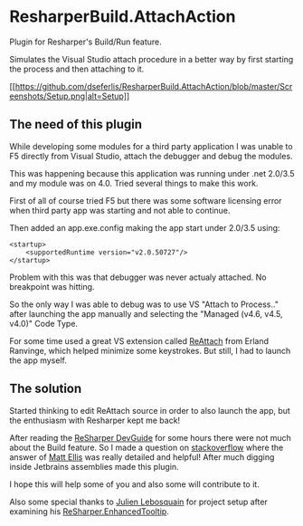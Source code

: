 ﻿# ResharperBuild.AttachAction
Plugin for Resharper's Build/Run feature.

Simulates the Visual Studio attach procedure in a better way by first starting the process and then attaching to it.

[[https://github.com/dseferlis/ResharperBuild.AttachAction/blob/master/Screenshots/Setup.png|alt=Setup]]

The need of this plugin
-----------------------
While developing some modules for a third party application I was unable to F5 directly from Visual Studio, attach the debugger and debug the modules.

This was happening because this application was running under .net 2.0/3.5 and my module was on 4.0. Tried several things to make this work.

First of all of course tried F5 but there was some software licensing error when third party app was starting and not able to continue.

Then added an app.exe.config making the app start under 2.0/3.5 using:
~~~
<startup>
    <supportedRuntime version="v2.0.50727"/>
</startup>
~~~
Problem with this was that debugger was never actualy attached. No breakpoint was hitting.

So the only way I was able to debug was to use VS "Attach to Process.." after launching the app manually and selecting the "Managed (v4.6, v4.5, v4.0)" Code Type.

For some time used a great VS extension called [ReAttach](https://github.com/erlandranvinge/ReAttach) from Erland Ranvinge, which helped minimize some keystrokes.
But still, I had to launch the app myself.

The solution
------------
Started thinking to edit ReAttach source in order to also launch the app, but the enthusiasm with Resharper kept me back!

After reading the [ReSharper DevGuide](https://www.jetbrains.com/help/resharper/sdk/README.html) for some hours there were not much about the Build feature.
So I made a question on [stackoverflow](http://stackoverflow.com/questions/39105401/resharper-run-configurations) where the answer of [Matt Ellis](https://twitter.com/citizenmatt) was really detailed and helpful!
After much digging inside Jetbrains assemblies made this plugin.

I hope this will help some of you and also some will contribute to it.

Also some special thanks to [Julien Lebosquain](https://github.com/MrJul) for project setup after examining his [ReSharper.EnhancedTooltip](https://github.com/MrJul/ReSharper.EnhancedTooltip).
